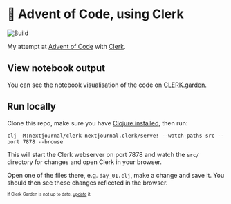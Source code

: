 # 🎄 Advent of Code, using Clerk

![Build](https://github.com/github/docs/actions/workflows/build.yml/badge.svg?branch=main)

My attempt at [Advent of Code](https://adventofcode.com)
with [Clerk](https://clerk.vision).

## View notebook output

You can see the notebook visualisation of the code on
[CLERK.garden](https://github.clerk.garden/emlyn/advent-of-clerk).

## Run locally

Clone this repo, make sure you have [Clojure
installed](https://clojure.org/guides/install_clojure), then run:

``` shell
clj -M:nextjournal/clerk nextjournal.clerk/serve! --watch-paths src --port 7878 --browse
```

This will start the Clerk webserver on port 7878 and watch the `src/`
directory for changes and open Clerk in your browser.

Open one of the files there, e.g. `day_01.clj`, make a change and save
it. You should then see these changes reflected in the browser.

<sup><sub>If Clerk Garden is not up to date, [update](https://github.clerk.garden/emlyn/advent-of-clerk?update=1) it.</sub></sup>
